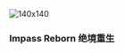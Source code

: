 <div class="container-fluid">
	<div class="row-fluid">
		<div class="span12">
			<img alt="140x140" src="img/a.jpg" class="img-rounded" />
			<h3>
				Impass Reborn 绝境重生
			</h3>
		</div>
	</div>
</div>
